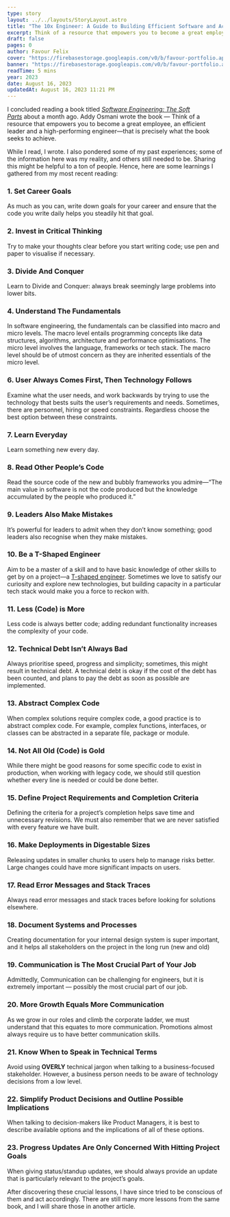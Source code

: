 ```yaml
---
type: story
layout: ../../layouts/StoryLayout.astro
title: "The 10x Engineer: A Guide to Building Efficient Software and Achieving Career Success"
excerpt: Think of a resource that empowers you to become a great employee, an efficient leader and a high-performing engineer — that is precisely what this article seeks to achieve.
draft: false
pages: 0
author: Favour Felix
cover: "https://firebasestorage.googleapis.com/v0/b/favour-portfolio.appspot.com/o/stories%2F10x-engineer-sm.jpg?alt=media&token=565bedbe-d510-41bb-8ff5-b7a2a394771e"
banner: "https://firebasestorage.googleapis.com/v0/b/favour-portfolio.appspot.com/o/stories%2F10x-engineer-og.webp?alt=media&token=11b43595-e396-4d46-8dfc-30fede79cb32"
readTime: 5 mins
year: 2023
date: August 16, 2023
updatedAt: August 16, 2023 11:21 PM
---
```


I concluded reading a book titled *[Software Engineering: The Soft Parts](https://addyosmani.com/blog/software-engineering-soft-parts)* about a month ago. Addy Osmani wrote the book — Think of a resource that empowers you to become a great employee, an efficient leader and a high-performing engineer—that is precisely what the book seeks to achieve.

While I read, I wrote. I also pondered some of my past experiences; some of the information here was my reality, and others still needed to be. Sharing this might be helpful to a ton of people. Hence, here are some learnings I gathered from my most recent reading:
<br>

### 1. Set Career Goals

As much as you can, write down goals for your career and ensure that the code you write daily helps you steadily hit that goal.
<br>

### 2. Invest in Critical Thinking

Try to make your thoughts clear before you start writing code; use pen and paper to visualise if necessary.
<br>

### 3. Divide And Conquer

Learn to Divide and Conquer: always break seemingly large problems into lower bits.
<br>

### 4. Understand The Fundamentals

In software engineering, the fundamentals can be classified into macro and micro levels. The macro level entails programming concepts like data structures, algorithms, architecture and performance optimisations. The micro level involves the language, frameworks or tech stack. The macro level should be of utmost concern as they are inherited essentials of the micro level.
<br>

### 6. User Always Comes First, Then Technology Follows

Examine what the user needs, and work backwards by trying to use the technology that bests suits the user’s requirements and needs. Sometimes, there are personnel, hiring or speed constraints. Regardless choose the best option between these constraints.
<br>

### 7. Learn Everyday

Learn something new every day.
<br>

### 8. Read Other People’s Code

Read the source code of the new and bubbly frameworks you admire—“The main value in software is not the code produced but the knowledge accumulated by the people who produced it.”
<br>

### 9. Leaders Also Make Mistakes

It’s powerful for leaders to admit when they don’t know something; good leaders also recognise when they make mistakes.
<br>

### 10. Be a T-Shaped Engineer

Aim to be a master of a skill and to have basic knowledge of other skills to get by on a project—a [T-shaped engineer](https://alexkondov.com/the-t-shaped-engineer/). Sometimes we love to satisfy our curiosity and explore new technologies, but building capacity in a particular tech stack would make you a force to reckon with.
<br>

### 11. Less (Code) is More

Less code is always better code; adding redundant functionality increases the complexity of your code.
<br>

### 12. Technical Debt Isn’t Always Bad

Always prioritise speed, progress and simplicity; sometimes, this might result in technical debt. A technical debt is okay if the cost of the debt has been counted, and plans to pay the debt as soon as possible are implemented.
<br>

### 13. Abstract Complex Code

When complex solutions require complex code, a good practice is to abstract complex code. For example, complex functions, interfaces, or classes can be abstracted in a separate file, package or module.
<br>

### 14. Not All Old (Code) is Gold

While there might be good reasons for some specific code to exist in production, when working with legacy code, we should still question whether every line is needed or could be done better.
<br>

### 15. Define Project Requirements and Completion Criteria

Defining the criteria for a project’s completion helps save time and unnecessary revisions. We must also remember that we are never satisfied with every feature we have built.
<br>

### 16. Make Deployments in Digestable Sizes

Releasing updates in smaller chunks to users help to manage risks better. Large changes could have more significant impacts on users.
<br>

### 17. Read Error Messages and Stack Traces

Always read error messages and stack traces before looking for solutions elsewhere.
<br>

### 18. Document Systems and Processes

Creating documentation for your internal design system is super important, and it helps all stakeholders on the project in the long run (new and old)
<br>

### 19. Communication is The Most Crucial Part of Your Job

Admittedly, Communication can be challenging for engineers, but it is extremely important — possibly the most crucial part of our job.
<br>

### 20. More Growth Equals More Communication

As we grow in our roles and climb the corporate ladder, we must understand that this equates to more communication. Promotions almost always require us to have better communication skills.
<br>

### 21. Know When to Speak in Technical Terms

Avoid using **OVERLY** technical jargon when talking to a business-focused stakeholder. However, a business person needs to be aware of technology decisions from a low level.
<br>

### 22. Simplify Product Decisions and Outline Possible Implications

When talking to decision-makers like Product Managers, it is best to describe available options and the implications of all of these options.
<br>

### 23. Progress Updates Are Only Concerned With Hitting Project Goals

When giving status/standup updates, we should always provide an update that is particularly relevant to the project’s goals.
<br>

After discovering these crucial lessons, I have since tried to be conscious of them and act accordingly. There are still many more lessons from the same book, and I will share those in another article.

